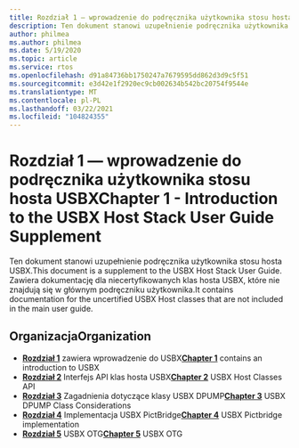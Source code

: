 ```yaml
---
title: Rozdział 1 — wprowadzenie do podręcznika użytkownika stosu hosta USBX
description: Ten dokument stanowi uzupełnienie podręcznika użytkownika stosu hosta USBX. Zawiera dokumentację dla niecertyfikowanych klas hosta USBX, które nie znajdują się w głównym podręczniku użytkownika.
author: philmea
ms.author: philmea
ms.date: 5/19/2020
ms.topic: article
ms.service: rtos
ms.openlocfilehash: d91a84736bb1750247a7679595dd862d3d9c5f51
ms.sourcegitcommit: e3d42e1f2920ec9cb002634b542bc20754f9544e
ms.translationtype: MT
ms.contentlocale: pl-PL
ms.lasthandoff: 03/22/2021
ms.locfileid: "104824355"
---
```

# <a name="chapter-1---introduction-to-the-usbx-host-stack-user-guide-supplement"></a><span data-ttu-id="8b71d-104">Rozdział 1 — wprowadzenie do podręcznika użytkownika stosu hosta USBX</span><span class="sxs-lookup"><span data-stu-id="8b71d-104">Chapter 1 - Introduction to the USBX Host Stack User Guide Supplement</span></span>

<span data-ttu-id="8b71d-105">Ten dokument stanowi uzupełnienie podręcznika użytkownika stosu hosta USBX.</span><span class="sxs-lookup"><span data-stu-id="8b71d-105">This document is a supplement to the USBX Host Stack User Guide.</span></span> <span data-ttu-id="8b71d-106">Zawiera dokumentację dla niecertyfikowanych klas hosta USBX, które nie znajdują się w głównym podręczniku użytkownika.</span><span class="sxs-lookup"><span data-stu-id="8b71d-106">It contains documentation for the uncertified USBX Host classes that are not included in the main user guide.</span></span>

## <a name="organization"></a><span data-ttu-id="8b71d-107">Organizacja</span><span class="sxs-lookup"><span data-stu-id="8b71d-107">Organization</span></span>

- <span data-ttu-id="8b71d-108">[**Rozdział 1**](usbx-host-stack-supplemental-1.md) zawiera wprowadzenie do USBX</span><span class="sxs-lookup"><span data-stu-id="8b71d-108">[**Chapter 1**](usbx-host-stack-supplemental-1.md) contains an introduction to USBX</span></span>
- <span data-ttu-id="8b71d-109">[**Rozdział 2**](usbx-host-stack-supplemental-2.md) Interfejs API klas hosta USBX</span><span class="sxs-lookup"><span data-stu-id="8b71d-109">[**Chapter 2**](usbx-host-stack-supplemental-2.md) USBX Host Classes API</span></span>
- <span data-ttu-id="8b71d-110">[**Rozdział 3**](usbx-host-stack-supplemental-3.md) Zagadnienia dotyczące klasy USBX DPUMP</span><span class="sxs-lookup"><span data-stu-id="8b71d-110">[**Chapter 3**](usbx-host-stack-supplemental-3.md) USBX DPUMP Class Considerations</span></span>
- <span data-ttu-id="8b71d-111">[**Rozdział 4**](usbx-host-stack-supplemental-4.md) Implementacja USBX PictBridge</span><span class="sxs-lookup"><span data-stu-id="8b71d-111">[**Chapter 4**](usbx-host-stack-supplemental-4.md) USBX Pictbridge implementation</span></span>
- <span data-ttu-id="8b71d-112">[**Rozdział 5**](usbx-host-stack-supplemental-5.md) USBX OTG</span><span class="sxs-lookup"><span data-stu-id="8b71d-112">[**Chapter 5**](usbx-host-stack-supplemental-5.md) USBX OTG</span></span>
